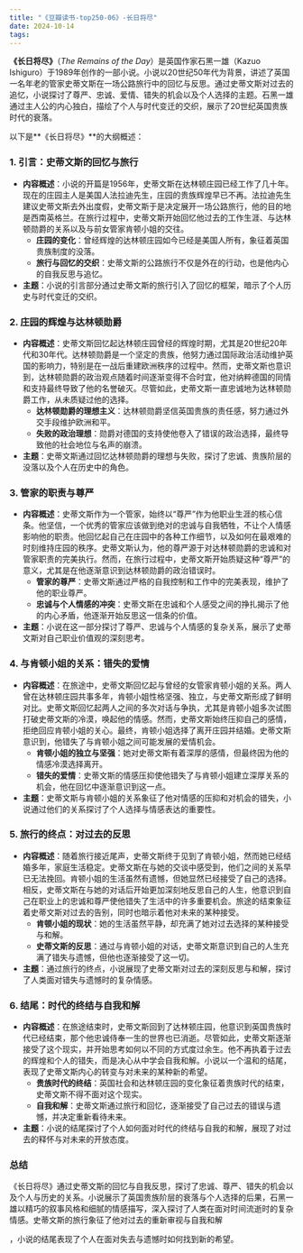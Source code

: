 ```yaml
---
title: "《豆瓣读书-top250-06》-长日将尽"
date: 2024-10-14
tags: 
---
```

**《长日将尽》**（*The Remains of the Day*）是英国作家石黑一雄（Kazuo Ishiguro）于1989年创作的一部小说。小说以20世纪50年代为背景，讲述了英国一名年老的管家史蒂文斯在一场公路旅行中的回忆与反思。通过史蒂文斯对过去的追忆，小说探讨了尊严、忠诚、爱情、错失的机会以及个人选择的主题。石黑一雄通过主人公的内心独白，描绘了个人与时代变迁的交织，展示了20世纪英国贵族时代的衰落。

以下是**《长日将尽》**的大纲概述：

### 1. **引言：史蒂文斯的回忆与旅行**
- **内容概述**：小说的开篇是1956年，史蒂文斯在达林顿庄园已经工作了几十年。现在的庄园主人是美国人法拉迪先生，庄园的贵族辉煌早已不再。法拉迪先生建议史蒂文斯去外出度假，史蒂文斯于是决定展开一场公路旅行，他的目的地是西南英格兰。在旅行过程中，史蒂文斯开始回忆他过去的工作生涯、与达林顿勋爵的关系以及与前女管家肯顿小姐的交往。
  - **庄园的变化**：曾经辉煌的达林顿庄园如今已经是美国人所有，象征着英国贵族制度的没落。
  - **旅行与回忆的交织**：史蒂文斯的公路旅行不仅是外在的行动，也是他内心的自我反思与追忆。
- **主题**：小说的引言部分通过史蒂文斯的旅行引入了回忆的框架，暗示了个人历史与时代变迁的交织。

### 2. **庄园的辉煌与达林顿勋爵**
- **内容概述**：史蒂文斯回忆起达林顿庄园曾经的辉煌时期，尤其是20世纪20年代和30年代。达林顿勋爵是一个坚定的贵族，他努力通过国际政治活动维护英国的影响力，特别是在一战后重建欧洲秩序的过程中。然而，史蒂文斯也意识到，达林顿勋爵的政治观点随着时间逐渐变得不合时宜，他对纳粹德国的同情和支持最终导致了他的名誉破灭。尽管如此，史蒂文斯一直忠诚地为达林顿勋爵工作，从未质疑过他的选择。
  - **达林顿勋爵的理想主义**：达林顿勋爵坚信英国贵族的责任感，努力通过外交手段维护欧洲和平。
  - **失败的政治理想**：勋爵对德国的支持使他卷入了错误的政治选择，最终导致他的社会地位与名声的崩溃。
- **主题**：史蒂文斯通过回忆达林顿勋爵的理想与失败，探讨了忠诚、贵族阶层的没落以及个人在历史中的角色。

### 3. **管家的职责与尊严**
- **内容概述**：史蒂文斯作为一个管家，始终以“尊严”作为他职业生涯的核心信条。他坚信，一个优秀的管家应该做到绝对的忠诚与自我牺牲，不让个人情感影响他的职责。他回忆起自己在庄园中的各种工作细节，以及如何在最艰难的时刻维持庄园的秩序。史蒂文斯认为，他的尊严源于对达林顿勋爵的忠诚和对管家职责的完美执行。然而，在旅行过程中，史蒂文斯开始质疑这种“尊严”的意义，尤其是在他逐渐意识到达林顿勋爵的政治错误时。
  - **管家的尊严**：史蒂文斯通过严格的自我控制和工作中的完美表现，维护了他的职业尊严。
  - **忠诚与个人情感的冲突**：史蒂文斯在忠诚和个人感受之间的挣扎揭示了他的内心矛盾，他逐渐开始反思这一信条的价值。
- **主题**：小说在这一部分探讨了尊严、忠诚与个人情感的复杂关系，展示了史蒂文斯对自己职业价值观的深刻思考。

### 4. **与肯顿小姐的关系：错失的爱情**
- **内容概述**：在旅途中，史蒂文斯回忆起与曾经的女管家肯顿小姐的关系。两人曾在达林顿庄园共事多年，肯顿小姐性格坚强、独立，与史蒂文斯形成了鲜明对比。史蒂文斯回忆起两人之间的多次对话与争执，尤其是肯顿小姐多次试图打破史蒂文斯的冷漠，唤起他的情感。然而，史蒂文斯始终压抑自己的感情，拒绝回应肯顿小姐的关心。最终，肯顿小姐选择了离开庄园并结婚。史蒂文斯意识到，他错失了与肯顿小姐之间可能发展的爱情机会。
  - **肯顿小姐的独立与坚强**：她对史蒂文斯有着深厚的感情，但最终因为他的情感冷漠选择离开。
  - **错失的爱情**：史蒂文斯的情感压抑使他错失了与肯顿小姐建立深厚关系的机会，他在回忆中逐渐意识到这一点。
- **主题**：史蒂文斯与肯顿小姐的关系象征了他对情感的压抑和对机会的错失，小说通过他们的关系探讨了个人选择与情感表达的重要性。

### 5. **旅行的终点：对过去的反思**
- **内容概述**：随着旅行接近尾声，史蒂文斯终于见到了肯顿小姐，然而她已经结婚多年，家庭生活稳定。史蒂文斯在与她的交谈中感受到，他们之间的关系早已无法挽回。肯顿小姐的生活虽然有遗憾，但她显然已经接受了自己的选择。相反，史蒂文斯在与她的对话后开始更加深刻地反思自己的人生，他意识到自己在职业上的忠诚和尊严使他错失了生活中的许多重要机会。旅途的结束象征着史蒂文斯对过去的告别，同时也暗示着他对未来的某种接受。
  - **肯顿小姐的现状**：她的生活虽然平静，却充满了她对过去选择的某种接受与和解。
  - **史蒂文斯的反思**：通过与肯顿小姐的对话，史蒂文斯意识到自己的人生充满了错失与遗憾，但他也逐渐接受了这一切。
- **主题**：通过旅行的终点，小说展现了史蒂文斯对过去的深刻反思与和解，探讨了人类面对错失与遗憾时的复杂情感。

### 6. **结尾：时代的终结与自我和解**
- **内容概述**：在旅途结束时，史蒂文斯回到了达林顿庄园，他意识到英国贵族时代已经结束，那个他忠诚侍奉一生的世界也已消逝。尽管如此，史蒂文斯逐渐接受了这个现实，并开始思考如何以不同的方式度过余生。他不再执着于过去的辉煌和个人的错失，而是决心从中学会自我和解。小说以一个温和的结尾，表现了史蒂文斯内心的转变与对未来的某种新的希望。
  - **贵族时代的终结**：英国社会和达林顿庄园的变化象征着贵族时代的结束，史蒂文斯不得不面对这个现实。
  - **自我和解**：史蒂文斯通过旅行和回忆，逐渐接受了自己过去的错误与遗憾，并决定重新看待未来。
- **主题**：小说的结尾探讨了个人如何面对时代的终结与自我的和解，展现了对过去的释怀与对未来的开放态度。

### **总结**
《长日将尽》通过史蒂文斯的回忆与自我反思，探讨了忠诚、尊严、错失的机会以及个人与历史的关系。小说展示了英国贵族阶层的衰落与个人选择的后果，石黑一雄以精巧的叙事风格和细腻的情感描写，深入探讨了人类在面对时间流逝时的复杂情感。史蒂文斯的旅行象征了他对过去的重新审视与自我和解

，小说的结尾表现了个人在面对失去与遗憾时如何找到新的希望。
